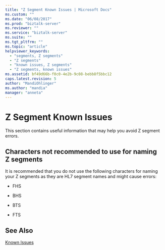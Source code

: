 ```yaml
---
title: "Z Segment Known Issues | Microsoft Docs"
ms.custom: ""
ms.date: "06/08/2017"
ms.prod: "biztalk-server"
ms.reviewer: ""
ms.service: "biztalk-server"
ms.suite: ""
ms.tgt_pltfrm: ""
ms.topic: "article"
helpviewer_keywords: 
  - "segments, Z segments"
  - "Z segments"
  - "known issues, Z segments"
  - "Z segments, known issues"
ms.assetid: bf49d66b-f0c0-4e2b-9c08-bebb8f5bbc12
caps.latest.revision: 5
author: "MandiOhlinger"
ms.author: "mandia"
manager: "anneta"
---
```

# Z Segment Known Issues
This section contains useful information that may help you avoid Z segment errors.  
  
## Characters not recommended to use for naming Z segments  
 It is recommended that you do not use the following characters for naming your Z segments as they are HL7 segment names and might cause errors:  
  
-   FHS  
  
-   BHS  
  
-   BTS  
  
-   FTS  
  
## See Also  
 [Known Issues](../../adapters-and-accelerators/accelerator-hl7/known-issues1.md)